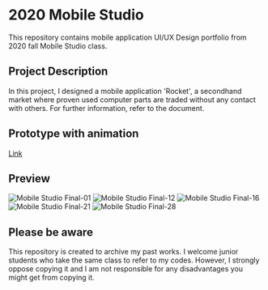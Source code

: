 # 2020 Mobile Studio
This repository contains mobile application UI/UX Design portfolio from 2020 fall Mobile Studio class.

## Project Description
In this project, I designed a mobile application 'Rocket', a secondhand market where proven used computer parts are traded without any contact with others. For further information, refer to the document.

## Prototype with animation
[Link](https://xd.adobe.com/view/ab496a71-cdcd-43ef-a831-def24e8d159d-fe1a/)

## Preview
![Mobile Studio Final-01](https://user-images.githubusercontent.com/28096705/131259452-5ff0cdf3-454f-43c6-8d74-dd791396ec93.jpg)
![Mobile Studio Final-12](https://user-images.githubusercontent.com/28096705/131259471-038f43c2-0b50-40cb-9e51-33f5ad40aaa8.jpg)
![Mobile Studio Final-16](https://user-images.githubusercontent.com/28096705/131259482-c46cea84-d949-4f65-a786-335775ac1528.jpg)
![Mobile Studio Final-21](https://user-images.githubusercontent.com/28096705/131259492-0bb87630-6c90-4949-9524-80feeaa2329b.jpg)
![Mobile Studio Final-28](https://user-images.githubusercontent.com/28096705/131259486-9849bc32-ccfb-45d3-abdd-787e58a1a399.jpg)

## Please be aware
This repository is created to archive my past works. I welcome junior students who take the same class to refer to my codes. However, I strongly oppose copying it and I am not responsible for any disadvantages you might get from copying it.
